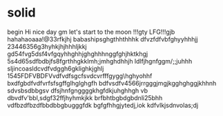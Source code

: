# solid
begin
Hi
nice day
gm
let's start
to the moon !!!gty
LFG!!!gjb
hahahaoaaa!@33rfkjhj
babashipsghgthhthhhk
dfvzfdfvbfghyyhhhjj
23446356g3hyhkjhjhhhljkkj
gd54fvg5dsf4vfgqyhhghhjghghhhnggfghjhktkhgj
5s4d65sdfbdbjfs8fgrthhgkklmh;jmhghdhhjh
ldlfjhgnfggm/;;juhhh
sljincoasldcvdfvdggh6gklighkjghlj
1545FDFVBDFVvdfvdfsgcfsvdcvrfffgygg\hghyohhf
bxdfgbdfvdfvrfsfsgffglhglghgfh
bdfvsdfv4566jrrgggjmgjkgghghggjkhhnh
sdvsbsdbbgsv dfsjhnfgnggggkhgfdkjuhghhgh
vb dbvdfv'bbl,sdgf32ffjhyhmkjkk
brfbhtbgbdgbdnli25bhh
vdfbzdfbzdfbbdbbgbugggfdk
bgfgfhhgjytedj,iok
kdfvlkjsdnvolas;dj
